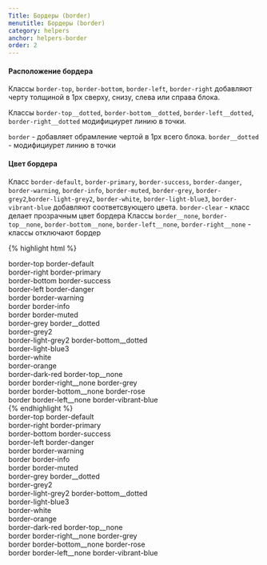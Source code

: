 ```yaml
---
Title: Бордеры (border)
menutitle: Бордеры (border)
category: helpers
anchor: helpers-border
order: 2
---
```


#### Расположение бордера
Классы `border-top`, `border-bottom`, `border-left`, `border-right` добавляют черту  толщиной в 1px сверху, снизу, слева или справа блока. 

Классы `border-top__dotted`, `border-bottom__dotted`, `border-left__dotted`, `border-right__dotted` модифициурет линию в точки. 

`border` - добавляет обрамление чертой в 1px всего блока. `border__dotted` - модифициурет линию в точки

#### Цвет бордера
Класс `border-default`, `border-primary`, `border-success`, `border-danger`, `border-warning`, `border-info`, `border-muted`, `border-grey`, `border-grey2`,`border-light-grey2`, `border-white`, `border-light-blue3`, `border-vibrant-blue` добавляют соответсвующего цвета. 
`border-clear` - класс делает прозрачным цвет бордера
Классы `border__none`, `border-top__none`, `border-bottom__none`, `border-left__none`, `border-right__none` - классы отключают бордер

{% highlight html %}
  <div class="border-top border-default">border-top border-default</div>
  <div class="border-right border-primary">border-right border-primary</div>
  <div class="border-bottom border-success">border-bottom border-success</div>
  <div class="border-left border-danger">border-left border-danger</div>
  <div class="border border-warning">border border-warning</div>
  <div class="border border-info">border border-info</div>
  <div class="border border-muted">border border-muted</div>
  <div class="border-grey border__dotted ">border-grey border__dotted </div>
  <div class="border-grey2">border-grey2</div>
  <div class="border-light-grey2 border-bottom__dotted">border-light-grey2 border-bottom__dotted</div>
  <div class="border-light-blue3">border-light-blue3</div>
  <div class="border-white">border-white</div>
  <div class="border-orange">border-orange</div>
  <div class="border-dark-red border-top__none">border-dark-red border-top__none</div>
  <div class="border border-right__none border-grey">border border-right__none border-grey</div>
  <div class="border border-bottom__none border-rose">border border-bottom__none border-rose</div>
  <div class="border border-left__none border-vibrant-blue">border border-left__none border-vibrant-blue</div>
{% endhighlight %}
<div class="bs-docs-example">
  <div class="border-top border-default mb-10">border-top border-default</div>
  <div class="border-right border-primary mb-10">border-right border-primary</div>
  <div class="border-bottom border-success mb-10">border-bottom border-success</div>
  <div class="border-left border-danger mb-10">border-left border-danger</div>
  <div class="border border-warning mb-10">border border-warning</div>
  <div class="border border-info mb-10">border border-info</div>
  <div class="border border-muted mb-10">border border-muted</div>
  <div class="border-grey border__dotted mb-10">border-grey border__dotted</div>
  <div class="border-grey2 mb-10">border-grey2</div>
  <div class="border-light-grey2 border-bottom__dotted mb-10">border-light-grey2 border-bottom__dotted</div>
  <div class="border-light-blue3 mb-10">border-light-blue3</div>
  <div class="border-white mb-10">border-white</div>
  <div class="border-orange mb-10">border-orange</div>
  <div class="border-dark-red border-top__none mb-10">border-dark-red border-top__none</div>
  <div class="border border-right__none border-grey mb-10">border border-right__none border-grey</div>
  <div class="border border-bottom__none border-rose mb-10">border border-bottom__none border-rose</div>
  <div class="border border-left__none border-vibrant-blue mb-10">border border-left__none border-vibrant-blue</div>
</div>
